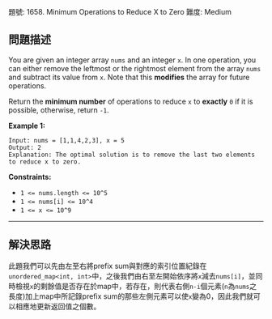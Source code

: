 題號: 1658. Minimum Operations to Reduce X to Zero
難度: Medium

## 問題描述

You are given an integer array `nums` and an integer `x`. In one operation, you can either remove the leftmost or the rightmost element from the array `nums` and subtract its value from `x`. Note that this **modifies** the array for future operations.

Return the **minimum number** of operations to reduce `x` to **exactly** `0` if it is possible, otherwise, return `-1`.

**Example 1:**
```
Input: nums = [1,1,4,2,3], x = 5
Output: 2
Explanation: The optimal solution is to remove the last two elements to reduce x to zero.
```

**Constraints:**

- `1 <= nums.length <= 10^5`
- `1 <= nums[i] <= 10^4`
- `1 <= x <= 10^9`

---
## 解決思路

此題我們可以先由左至右將prefix sum與對應的索引位置紀錄在`unordered_map<int, int>`中，之後我們由右至左開始依序將`x`減去`nums[i]`，並同時檢視`x`的剩餘值是否存在於map中，若存在，則代表右側`n-i`個元素(`n`為`nums`之長度)加上map中所記錄prefix sum的那些左側元素可以使`x`變為0，因此我們就可以相應地更新返回值之個數。